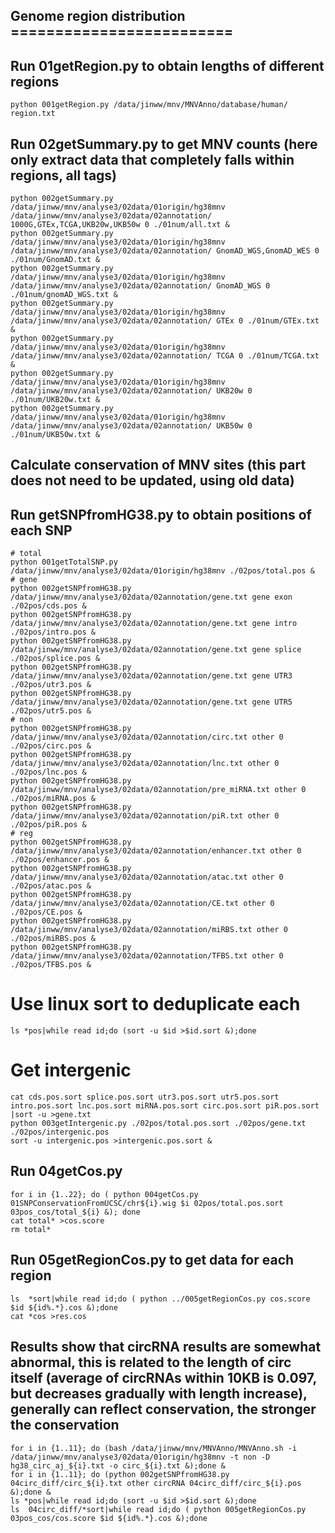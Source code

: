 ## Genome region distribution =========================
## Run 01getRegion.py to obtain lengths of different regions
    python 001getRegion.py /data/jinww/mnv/MNVAnno/database/human/ region.txt
## Run 02getSummary.py to get MNV counts (here only extract data that completely falls within regions, all tags)
    python 002getSummary.py /data/jinww/mnv/analyse3/02data/01origin/hg38mnv /data/jinww/mnv/analyse3/02data/02annotation/ 1000G,GTEx,TCGA,UKB20w,UKB50w 0 ./01num/all.txt &
    python 002getSummary.py /data/jinww/mnv/analyse3/02data/01origin/hg38mnv /data/jinww/mnv/analyse3/02data/02annotation/ GnomAD_WGS,GnomAD_WES 0 ./01num/GnomAD.txt &
    python 002getSummary.py /data/jinww/mnv/analyse3/02data/01origin/hg38mnv /data/jinww/mnv/analyse3/02data/02annotation/ GnomAD_WGS 0 ./01num/gnomAD_WGS.txt &
    python 002getSummary.py /data/jinww/mnv/analyse3/02data/01origin/hg38mnv /data/jinww/mnv/analyse3/02data/02annotation/ GTEx 0 ./01num/GTEx.txt &
    python 002getSummary.py /data/jinww/mnv/analyse3/02data/01origin/hg38mnv /data/jinww/mnv/analyse3/02data/02annotation/ TCGA 0 ./01num/TCGA.txt &
    python 002getSummary.py /data/jinww/mnv/analyse3/02data/01origin/hg38mnv /data/jinww/mnv/analyse3/02data/02annotation/ UKB20w 0 ./01num/UKB20w.txt &
    python 002getSummary.py /data/jinww/mnv/analyse3/02data/01origin/hg38mnv /data/jinww/mnv/analyse3/02data/02annotation/ UKB50w 0 ./01num/UKB50w.txt &

## Calculate conservation of MNV sites (this part does not need to be updated, using old data)
## Run getSNPfromHG38.py to obtain positions of each SNP
    # total
    python 001getTotalSNP.py /data/jinww/mnv/analyse3/02data/01origin/hg38mnv ./02pos/total.pos &
    # gene 
    python 002getSNPfromHG38.py /data/jinww/mnv/analyse3/02data/02annotation/gene.txt gene exon ./02pos/cds.pos &
    python 002getSNPfromHG38.py /data/jinww/mnv/analyse3/02data/02annotation/gene.txt gene intro ./02pos/intro.pos &
    python 002getSNPfromHG38.py /data/jinww/mnv/analyse3/02data/02annotation/gene.txt gene splice ./02pos/splice.pos &
    python 002getSNPfromHG38.py /data/jinww/mnv/analyse3/02data/02annotation/gene.txt gene UTR3 ./02pos/utr3.pos &
    python 002getSNPfromHG38.py /data/jinww/mnv/analyse3/02data/02annotation/gene.txt gene UTR5 ./02pos/utr5.pos &
    # non 
    python 002getSNPfromHG38.py /data/jinww/mnv/analyse3/02data/02annotation/circ.txt other 0 ./02pos/circ.pos &
    python 002getSNPfromHG38.py /data/jinww/mnv/analyse3/02data/02annotation/lnc.txt other 0 ./02pos/lnc.pos &
    python 002getSNPfromHG38.py /data/jinww/mnv/analyse3/02data/02annotation/pre_miRNA.txt other 0 ./02pos/miRNA.pos &
    python 002getSNPfromHG38.py /data/jinww/mnv/analyse3/02data/02annotation/piR.txt other 0 ./02pos/piR.pos &
    # reg
    python 002getSNPfromHG38.py /data/jinww/mnv/analyse3/02data/02annotation/enhancer.txt other 0 ./02pos/enhancer.pos &
    python 002getSNPfromHG38.py /data/jinww/mnv/analyse3/02data/02annotation/atac.txt other 0 ./02pos/atac.pos &
    python 002getSNPfromHG38.py /data/jinww/mnv/analyse3/02data/02annotation/CE.txt other 0 ./02pos/CE.pos &
    python 002getSNPfromHG38.py /data/jinww/mnv/analyse3/02data/02annotation/miRBS.txt other 0 ./02pos/miRBS.pos &
    python 002getSNPfromHG38.py /data/jinww/mnv/analyse3/02data/02annotation/TFBS.txt other 0 ./02pos/TFBS.pos &
# Use linux sort to deduplicate each
    ls *pos|while read id;do (sort -u $id >$id.sort &);done
# Get intergenic
    cat cds.pos.sort splice.pos.sort utr3.pos.sort utr5.pos.sort intro.pos.sort lnc.pos.sort miRNA.pos.sort circ.pos.sort piR.pos.sort  |sort -u >gene.txt
    python 003getIntergenic.py ./02pos/total.pos.sort ./02pos/gene.txt ./02pos/intergenic.pos
    sort -u intergenic.pos >intergenic.pos.sort &
## Run 04getCos.py
    for i in {1..22}; do ( python 004getCos.py 01SNPConservationFromUCSC/chr${i}.wig $i 02pos/total.pos.sort 03pos_cos/total_${i} &); done
    cat total* >cos.score
    rm total*
## Run 05getRegionCos.py to get data for each region
    ls  *sort|while read id;do ( python ../005getRegionCos.py cos.score $id ${id%.*}.cos &);done
    cat *cos >res.cos
## Results show that circRNA results are somewhat abnormal, this is related to the length of circ itself (average of circRNAs within 10KB is 0.097, but decreases gradually with length increase), generally can reflect conservation, the stronger the conservation
    for i in {1..11}; do (bash /data/jinww/mnv/MNVAnno/MNVAnno.sh -i /data/jinww/mnv/analyse3/02data/01origin/hg38mnv -t non -D hg38_circ_aj_${i}.txt -o circ_${i}.txt &);done &
    for i in {1..11}; do (python 002getSNPfromHG38.py 04circ_diff/circ_${i}.txt other circRNA 04circ_diff/circ_${i}.pos &);done &
    ls *pos|while read id;do (sort -u $id >$id.sort &);done
    ls  04circ_diff/*sort|while read id;do ( python 005getRegionCos.py 03pos_cos/cos.score $id ${id%.*}.cos &);done


